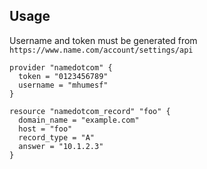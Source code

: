 ## Usage

Username and token must be generated from
`https://www.name.com/account/settings/api`

```
provider "namedotcom" {
  token = "0123456789"
  username = "mhumesf"
}

resource "namedotcom_record" "foo" {
  domain_name = "example.com"
  host = "foo"
  record_type = "A"
  answer = "10.1.2.3"
}
```